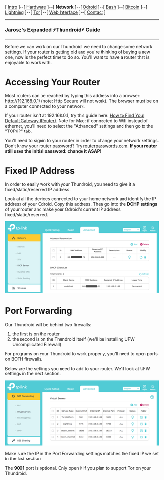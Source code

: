 [ [Intro](README.md) ]--[ [Hardware](thundroid_01_hardware.md) ]--[ **Network** ]--[ [Odroid](thundroid_03_odroid.md) ]--[ [Bash](thundroid_04_bash.md) ]--[ [Bitcoin](thundroid_05_bitcoin.md) ]--[ [Lightning](thundroid_06_lnd.md) ]--[ [Tor](thundroid_07_tor.md) ]--[ [Web Interface](thundroid_08_webinterface.md) ]--[ [Contact](thundroid_09_contact.md) ]

--------
### Jarosz's Expanded :zap:Thundroid:zap: Guide
--------

Before we can work on our Thundroid, we need to change some network settings. If your router is getting old and you're thinking of buying a new one, now is the perfect time to do so. You'll want to have a router that is enjoyable to work with.

# Accessing Your Router
Most routers can be reached by typing this address into a browser: http://192.168.0.1/ (note: Http Secure will not work). The browser must be on a computer connected to your network.

If your router isn't at 192.168.0.1, try this guide here: [How to Find Your Default Gateway (Router)](http://www.noip.com/support/knowledgebase/finding-your-default-gateway/). Note for Mac: if connected to Wifi instead of ethernet, you'll need to select the "Advanced" settings and then go to the "TCP/IP" tab.

You'll need to signin to your router in order to change your network settings. Don’t know your router password? Try [routerpasswords.com](http://routerpasswords.com/). **If your router still uses the initial password: change it ASAP!**


# Fixed IP Address
In order to easily work with your Thundroid, you need to give it a fixed/static/reserved IP address. 

Look at all the devices connected to your home network and identify the IP address of your Odroid. Copy this address. Then go into the **DCHP settings** of your router and make your Odroid's current IP address fixed/static/reserved.

![Fixed IP on TP-Link Router](images/tp-link-fixed-ip.png)


# Port Forwarding
Our Thundroid will be behind two firewalls: 
1. the first is on the router
2. the second is on the Thundroid itself (we'll be installing UFW Uncomplicated Firewall)

For programs on your Thundroid to work properly, you'll need to open ports on BOTH firewalls.

Below are the settings you need to add to your router. We'll look at UFW settings in the next section.

![Port Forwarding on TP-Link Router](images/tp-link-port-forwarding.png)

Make sure the IP in the Port Forwarding settings matches the fixed IP we set in the last section.

The **9001** port is optional. Only open it if you plan to support Tor on your Thundroid.